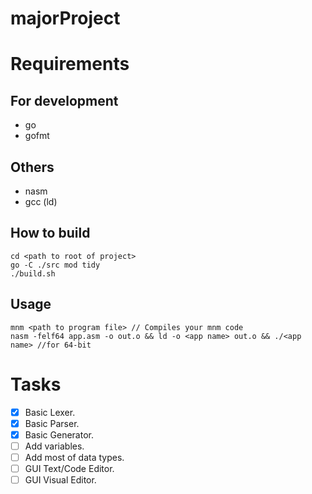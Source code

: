# majorProject

# Requirements

## For development
- go
- gofmt

## Others
- nasm
- gcc (ld)

## How to build
```
cd <path to root of project>
go -C ./src mod tidy
./build.sh
```

## Usage
```
mnm <path to program file> // Compiles your mnm code
nasm -felf64 app.asm -o out.o && ld -o <app name> out.o && ./<app name> //for 64-bit
```

# Tasks
- [x] Basic Lexer.
- [x] Basic Parser.
- [x] Basic Generator.
- [ ] Add variables.
- [ ] Add most of data types.
- [ ] GUI Text/Code Editor.
- [ ] GUI Visual Editor.